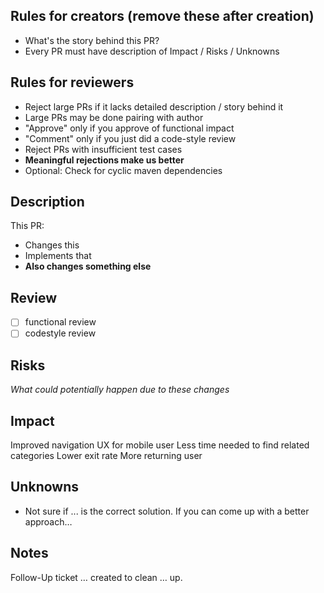 ## Rules for creators (remove these after creation)
- What's the story behind this PR?
- Every PR must have description of Impact / Risks / Unknowns

## Rules for reviewers
- Reject large PRs if it lacks detailed description / story behind it
- Large PRs may be done pairing with author
- "Approve" only if you approve of functional impact
- "Comment" only if you just did a code-style review
- Reject PRs with insufficient test cases
- **Meaningful rejections make us better**
- Optional: Check for cyclic maven dependencies

## Description
This PR:
- Changes this
- Implements that
- **Also changes something else**

## Review
- [ ] functional review
- [ ] codestyle review

## Risks 
*What could potentially happen due to these changes*

## Impact 
Improved navigation UX for mobile user
Less time needed to find related categories
Lower exit rate
More returning user

## Unknowns
- Not sure if ... is the correct solution. If you can come up with a better approach…

## Notes
Follow-Up ticket … created to clean … up.  